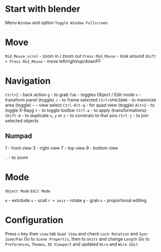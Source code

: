 # Start with blender
Menu `Window` and option `Toggle Window Fullscreen`

# Move
`Mid_Mouse_scrol` - zoom in / zoom out
`Press Mid_Mouse` - look around
`Shift + Press Mid_Mouse` - move left/right/up/downFF

# Navigation
`Ctrl+Z` - back action
`g` - to grab
`Tab` - toggles Object / Edit mode
`n` - transform panel (toggle)
`/` - to frame selected
`Ctrl+SPACEBAR` - to maximize area (toggle)
`~` - view select
`Ctrl-Alt-q` - for quad view (toggle)
`Alt+Z` - to toggle X-Rayg
`t` - to toggle toolbar
`Ctrl-a` - to apply (transformations)
`Shift-d` - to duplicate
`x`, `y` or `z` - to constrain to that axis
`Ctrl-j` - to join selected objects
## Numpad
1 - front view
3 - right view
7 - top view
9 - bottom view

`.` - to zoom

# Mode
`Object Mode`
`Edit Mode`

`e` - extrdude
`s` - scall
`r + axis` - rotate
`g` - grab
`o` - proportional editing

# Configuration
Press `n` key then `view` tab `Quad View` and check `Lock Rotation` and `Sync Zoom/Pan`
Go to `Scene Propertis`, then to `Units` and change `Length`
Go to `Preferences`, `Themes`, `3D Viewport` and updated `Wire` and `Wire Edit`